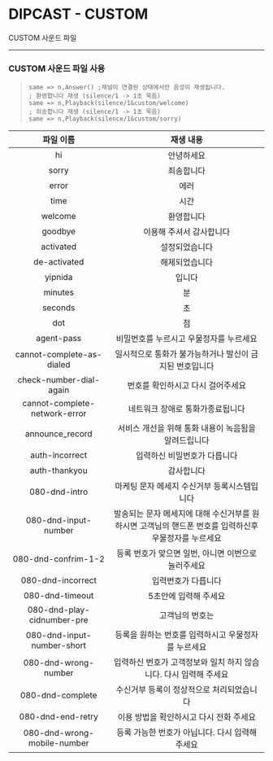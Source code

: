 # DIPCAST - CUSTOM

CUSTOM 사운드 파일 
***
### CUSTOM 사운드 파일 사용
> ```
> same => n,Answer() ;채널이 연결된 상태에서만 음성이 재생됩니다.
> ; 환영합니다 재생 (silence/1 -> 1초 묵음)
> same => n,Playback(silence/1&custom/welcome)
> ; 죄송합니다 재생 (silence/1 -> 1초 묵음)
> same => n,Playback(silence/1&custom/sorry)
> ```

|파일 이름| 재생 내용|
|:---------:|:---------:|
|hi | 안녕하세요|
|sorry | 죄송합니다|
|error | 에러|
|time | 시간|
|welcome | 환영합니다|
|goodbye| 이용해 주셔서 감사합니다|
|activated| 설정되었습니다|
|de-activated| 해제되었습니다|
|yipnida| 입니다|
|minutes| 분|
|seconds| 초|
|dot | 점|
|agent-pass|비밀번호를 누르시고 우물정자를 누르세요|
|cannot-complete-as-dialed|일시적으로 통화가 불가능하거나 발신이 금지된 번호입니다|
|check-number-dial-again |번호를 확인하시고 다시 걸어주세요|
|cannot-complete-network-error |네트워크 장애로 통화가종료됩니다|
|announce_record | 서비스 개선을 위해 통화 내용이 녹음됨을 알려드립니다|
|auth-incorrect |입력하신 비밀번호가 다릅니다|
|auth-thankyou| 감사합니다|
|080-dnd-intro|마케팅 문자 메세지 수신거부 등록시스템입니다 |
|080-dnd-input-number|발송되는 문자 메세지에 대해 수신거부를 원하시면 고객님의 핸드폰 번호를 입력하신후 우물정자를 누르세요 |
|080-dnd-confrim-1-2|등록 번호가 맞으면 일번, 아니면 이번으로 눌러주세요 |
|080-dnd-incorrect | 입력번호가 다릅니다|
|080-dnd-timeout | 5초안에 입력해 주세요|
|080-dnd-play-cidnumber-pre|고객님의 번호는|
|080-dnd-input-number-short|등록을 원하는 번호를 입력하시고 우물정자를 누르세요|
|080-dnd-wrong-number|입력하신 번호가 고객정보와 일치 하지 않습니다. 다시 입력해 주세요|
|080-dnd-complete|수신거부 등록이 정상적으로 처리되었습니다|
|080-dnd-end-retry|이용 방법을 확인하시고 다시 전화 주세요|
|080-dnd-wrong-mobile-number|등록 가능한 번호가 아닙니다. 다시 입력해 주세요 |

